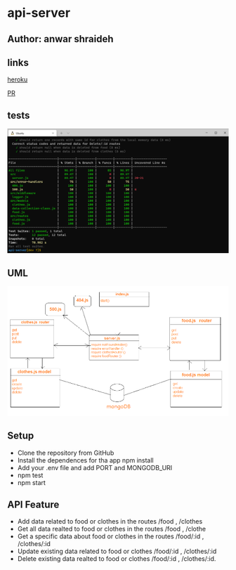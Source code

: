 # api-server

## Author: anwar shraideh

## links

[heroku](https://anwar-api-server.herokuapp.com/)

[PR](https://github.com/anwarshraideh/api-server/pull/1)


## tests

![test](images/testpass.png)

## UML

![uml](images/Umlapi.png)

## Setup

* Clone the repository from GitHub
* Install the dependences for tha app npm install
* Add your .env file and add PORT and  MONGODB_URI
* npm test
* npm start


## API Feature

- Add data related to food or clothes in the routes /food , /clothes
- Get all data realted to food or clothes in the routes /food , /clothe
- Get a  specific data about food or clothes in the routes /food/:id , /clothes/:id
- Update existing data related to food or clothes /food/:id , /clothes/:id 
- Delete existing data realted to food or clothes /food/:id , /clothes/:id.
